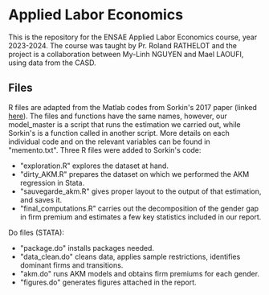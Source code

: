 # Applied Labor Economics

This is the repository for the ENSAE Applied Labor Economics course, year 2023-2024. The course was taught by Pr. Roland RATHELOT and the project is a collaboration between My-Linh NGUYEN and Mael LAOUFI, using data from the CASD.

## Files
R files are adapted from the Matlab codes from Sorkin's 2017 paper (linked [here](https://drive.google.com/file/d/1nbreNXXKAA1cjs70-fWYGMMtZkRiJsSe/view)). The files and functions have the same names, however, our model_master is a script that runs the estimation we carried out, while Sorkin's is a function called in another script. More details on each individual code and on the relevant variables can be found in "memento.txt".
Three R files were added to Sorkin's code:
- "exploration.R" explores the dataset at hand.
- "dirty_AKM.R" prepares the dataset on which we performed the AKM regression in Stata.
- "sauvegarde_akm.R" gives proper layout to the output of that estimation, and saves it.
- "final_computations.R" carries out the decomposition of the gender gap in firm premium and estimates a few key statistics included in our report.

Do files (STATA):
- "package.do" installs packages needed.
- "data_clean.do" cleans data, applies sample restrictions, identifies dominant firms and transitions. 
- "akm.do" runs AKM models and obtains firm premiums for each gender.
- "figures.do" generates figures attached in the report. 
